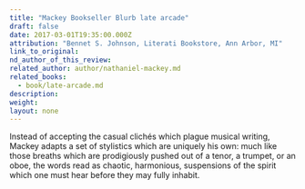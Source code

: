```yaml
---
title: "Mackey Bookseller Blurb late arcade"
draft: false
date: 2017-03-01T19:35:00.000Z
attribution: "Bennet S. Johnson, Literati Bookstore, Ann Arbor, MI"
link_to_original:
nd_author_of_this_review:
related_author: author/nathaniel-mackey.md
related_books:
  - book/late-arcade.md
description:
weight:
layout: none
---
```

Instead of accepting the casual clichés which plague musical writing, Mackey adapts a set of stylistics which are uniquely his own: much like those breaths which are prodigiously pushed out of a tenor, a trumpet, or an oboe, the words read as chaotic, harmonious, suspensions of the spirit which one must hear before they may fully inhabit.

